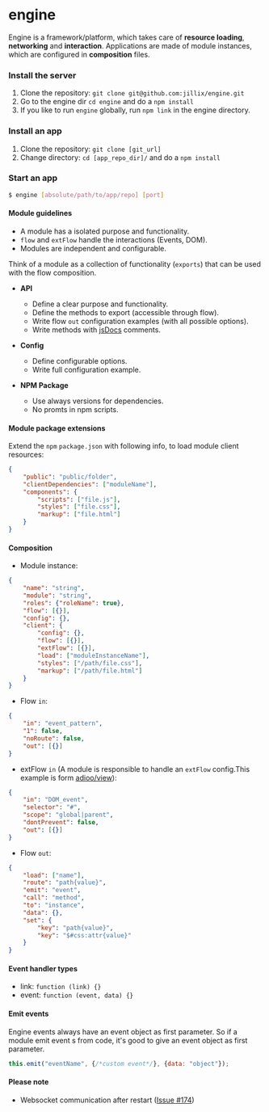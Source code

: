engine
======

Engine is a framework/platform, which takes care of **resource loading**, **networking** and **interaction**.
Applications are made of module instances, which are configured in **composition** files.

### Install the server
1. Clone the repository: `git clone git@github.com:jillix/engine.git`
2. Go to the engine dir `cd engine` and do a `npm install`
3. If you like to run `engine` globally, run `npm link` in the engine directory.

### Install an app
1. Clone the repository: `git clone [git_url]`
2. Change directory: `cd [app_repo_dir]/` and do a `npm install`

### Start an app

```sh
$ engine [absolute/path/to/app/repo] [port]
```
#### Module guidelines
* A module has a isolated purpose and functionality.
* `flow` and `extFlow` handle the interactions (Events, DOM).
* Modules are independent and configurable.

Think of a module as a collection of functionality (`exports`) that can be used with the flow composition.

- **API**
    * Define a clear purpose and functionality.
    * Define the methods to export (accessible through flow).
    * Write flow `out` configuration examples (with all possible options).
    * Write methods with [jsDocs](https://github.com/jsdoc3/jsdoc) comments.

- **Config**
    * Define configurable options.
    * Write full configuration example.

- **NPM Package**
    * Use always versions for dependencies.
    * No promts in npm scripts.

#### Module package extensions
Extend the `npm` `package.json` with following info, to load module client resources:

```json
{
    "public": "public/folder",
    "clientDependencies": ["moduleName"],
    "components": {
        "scripts": ["file.js"],
        "styles": ["file.css"],
        "markup": ["file.html"]
    }
}
```

#### Composition

 - Module instance:

  ```json
  {
      "name": "string",
      "module": "string",
      "roles": {"roleName": true},
      "flow": [{}],
      "config": {},
      "client": {
          "config": {},
          "flow": [{}],
          "extFlow": [{}],
          "load": ["moduleInstanceName"],
          "styles": ["/path/file.css"],
          "markup": ["/path/file.html"]
      }
  }
  ```

 - Flow `in`:

  ```json
  {
      "in": "event_pattern",
      "1": false,
      "noRoute": false,
      "out": [{}]
  }
  ```

 - extFlow `in` (A module is responsible to handle an `extFlow` config.This example is form [adioo/view](https://github.com/adioo/view)):

  ```json
  {
      "in": "DOM_event",
      "selector": "#",
      "scope": "global|parent",
      "dontPrevent": false,
      "out": [{}]
  }
  ```

 - Flow `out`:

  ```json
  {
      "load": ["name"],
      "route": "path{value}",
      "emit": "event",
      "call": "method",
      "to": "instance",
      "data": {},
      "set": {
          "key": "path{value}",
          "key": "$#css:attr{value}"
      }
  }
  ```

#### Event handler types
 - link: `function (link) {}`
 - event: `function (event, data) {}`

#### Emit events
Engine events always have an event object as first parameter. So if a module emit event s from code, it's good to give an event object as first parameter.

```js
this.emit("eventName", {/*custom event*/}, {data: "object"});
```

#### Please note
* Websocket communication after restart ([Issue #174](https://github.com/jillix/engine/issues/174))

